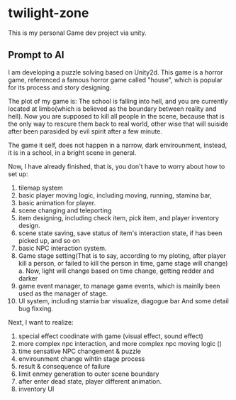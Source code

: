 # twilight-zone

This is my personal Game dev project via unity.


## Prompt to AI
I am developing a puzzle solving based on Unity2d.
This game is a horror game, referenced a famous horror game called "house", which is popular for its process and story designing.

The plot of my game is: The school is falling into hell, and you are currently located at limbo(which is believed as the boundary between reality and hell). Now you are supposed to kill all people in the scene, because that is the only way to rescure them back to real world, other wise that will suiside after been parasided by evil spirit after a few minute.

The game it self, does not happen in a narrow, dark envirounment, instead, it is in a school, in a bright scene in general.

Now, I have already finished, that is, you don't have to worry about how to set up:
1. tilemap system
2. basic player moving logic, including moving, running, stamina bar,
3. basic animation for player.
4. scene changing and teleporting
5. item designing, including check item, pick item, and player inventory design.
6. scene state saving, save status of item's interaction state, if has been picked up, and so on
7. basic NPC interaction system.
8. Game stage setting(That is to say, according to my ploting, after player kill a person, or failed to kill the person in time, game stage will change)
    a. Now, light will change based on time change, getting redder and darker
9. game event manager, to manage game events, which is mainlly been used as the manager of stage.
10. UI system, including stamia bar visualize, diagogue bar 
And some detail bug fixxing.

Next, I want to realize:
1. special effect coodinate with game (visual effect, sound effect)
2. more complex npc interaction, and more complex npc moving logic ()
3. time sensative NPC changement & puzzle
4. envirounment change wihtin stage process
5. result & consequence of failure
6. limit enmey generation to outer scene boundary
7. after enter dead state, player different animation.
8. inventory UI